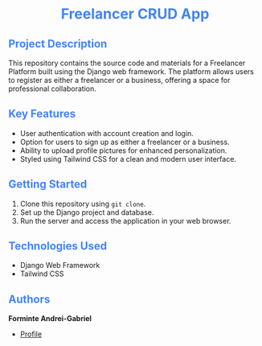 <h1 align="center" style="color: #4285F4"> Freelancer CRUD App </h1>

## <span style="color: #4285F4"> Project Description

This repository contains the source code and materials for a Freelancer Platform built using the Django web framework. The platform allows users to register as either a freelancer or a business, offering a space for professional collaboration.


## <span style="color: #4285F4"> Key Features

- User authentication with account creation and login.
- Option for users to sign up as either a freelancer or a business.
- Ability to upload profile pictures for enhanced personalization.
- Styled using Tailwind CSS for a clean and modern user interface.

## <span style="color: #4285F4"> Getting Started

1. Clone this repository using `git clone`.
2. Set up the Django project and database.
3. Run the server and access the application in your web browser.


## <span style="color: #4285F4"> Technologies Used

- Django Web Framework
- Tailwind CSS

## <span style="color: #4285F4"> Authors

**Forminte Andrei-Gabriel**

- [Profile](https://github.com/andrey100f)
